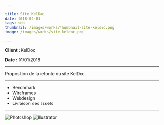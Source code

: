 ```yaml
---

title: Site KelDoc
date: 2018-04-01
tags: web
thumbnail: /images/works/thumbnail-site-keldoc.png
image: /images/works/site-keldoc.png

---
```


**Client :** KelDoc

**Date :** 01/01/2018

---

Proposition de la refonte du site KelDoc.

---

- Benchmark
- Wireframes
- Webdesign
- Livraison des assets

---

![Photoshop](/images/icons/photoshop.svg)
![Illustrator](/images/icons/illustrator.svg)
